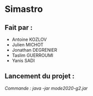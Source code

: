 # Simastro
## Fait par :
- Antoine KOZLOV
- Julien MICHOT
- Jonathan DEGRENIER
- Taslim GUERROUMI
- Yanis SADI

## Lancement du projet :
*Commande : java -jar mode2020-g2.jar*
